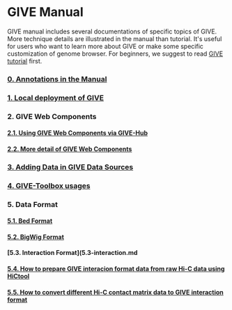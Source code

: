 # GIVE Manual

GIVE manual includes several documentations of specific topics of GIVE. More technique details are illustrated in the manual than tutorial. It's useful for users who want to learn more about GIVE or make some specific customization of genome browser. For beginners, we suggest to read [GIVE tutorial](../tutorials/Readme.md) first.    


### [0. Annotations in the Manual](0-annotation.md)
### [1. Local deployment of GIVE](1-Local_deployment_of_GIVE.md)
### 2. GIVE Web Components
#### [2.1.  Using GIVE Web Components via GIVE-Hub](2.1-GIVE-Hub.md)
#### [2.2.  More detail of GIVE Web Components](2.2-webComponents.md)
### [3. Adding Data in GIVE Data Sources](3-dataSource.md)
### [4. GIVE-Toolbox usages](4-GIVE-Toolbox-usages.md)
### 5. Data Format
#### [5.1. Bed Format](5.1-bed.md)
#### [5.2. BigWig Format](5.2-bigwig.md)
#### [5.3. Interaction Format](5.3-interaction.md
#### [5.4. How to prepare GIVE interacion format data from raw Hi-C data using HiCtool](5.4-HiCtool.md)
#### [5.5. How to convert different Hi-C contact matrix data to GIVE interaction format](5.5-HiC-conversion.md)

